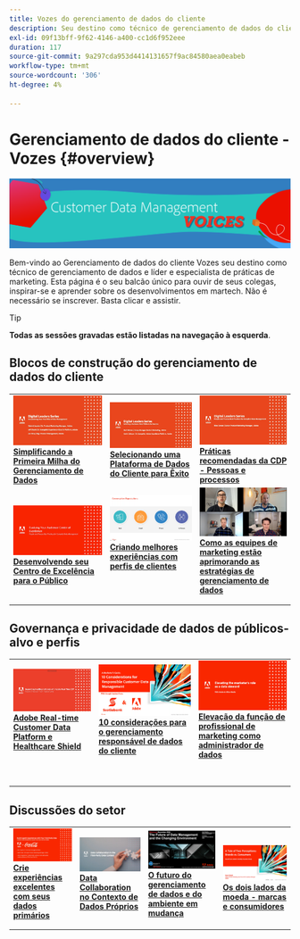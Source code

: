 ```yaml
---
title: Vozes do gerenciamento de dados do cliente
description: Seu destino como técnico de gerenciamento de dados do cliente e líder e especialista de práticas de marketing.  Esta página é o seu balcão único para ouvir de seus colegas, inspirar-se e aprender sobre os desenvolvimentos em martech.
exl-id: 09f13bff-9f62-4146-a400-cc1d6f952eee
duration: 117
source-git-commit: 9a297cda953d4414131657f9ac84580aea0eabeb
workflow-type: tm+mt
source-wordcount: '306'
ht-degree: 4%

---
```


# Gerenciamento de dados do cliente - Vozes {#overview}

<img alt="Vozes do gerenciamento de dados do cliente" src="./assets/cdp-voices-banner.png" />

Bem-vindo ao Gerenciamento de dados do cliente Vozes seu destino como técnico de gerenciamento de dados e líder e especialista de práticas de marketing. Esta página é o seu balcão único para ouvir de seus colegas, inspirar-se e aprender sobre os desenvolvimentos em martech. Não é necessário se inscrever. Basta clicar e assistir.

>[!TIP]
>
>**Todas as sessões gravadas estão listadas na navegação à esquerda**.

## Blocos de construção do gerenciamento de dados do cliente

<table>
  <tr>
   <td>
      <a href="./cdm/first-mile.md">
      <img alt="Simplificando sua primeira milha de gerenciamento de dados" src="./assets/first-mile.png"/>
      </a>
      <div>
         <a href="./cdm/first-mile.md"><strong>Simplificando a Primeira Milha do Gerenciamento de Dados</strong></a>
         <br/>
      </div>
   </td>
   <td>
      <a href="./cdm/cdp-success.md">
      <img alt="Seleção de uma plataforma de dados do cliente para o sucesso" src="./assets/cdp-success.png"/>
      </a>
      <div>
         <a href="./cdm/cdp-success.md"><strong>Selecionando uma Plataforma de Dados do Cliente para Êxito</strong></a>
         <br/>
      </div>
    </td>
    <td>
      <a href="./cdm/people-and-process.md">
      <img alt="Pessoas e Processos" src="./assets/people-and-process.png"/>
      </a>
      <div>
         <a href="./cdm/people-and-process.md"><strong>Práticas recomendadas da CDP - Pessoas e processos</strong></a>
         <br/>
      </div>
    </td>
   </tr>
   <tr> 
   <td>
      <a href="./cdm/evolving-your-audience-center-of-excellence.md">
      <img alt="Evolução do seu centro de excelência de público" src="./assets/evolving-your-audience-center-of-excellence.png"/>
      </a>
      <div>
         <a href="./cdm/evolving-your-audience-center-of-excellence.md"><strong>Desenvolvendo seu Centro de Excelência para o Público</strong></a>
         <br/>
      </div>
    </td>
   <td>
      <a href="./cdm/building-better-experiences-with-customer-profiles.md">
      <img alt="Criar melhores experiências com perfis de clientes" src="./assets/building-better-experiences-with-customer-profiles.png"/>
      </a>
      <div>
         <a href="./cdm/building-better-experiences-with-customer-profiles.md"><strong>Criando melhores experiências com perfis de clientes</strong></a>
      </div>
      <p>
        <br/>
    </td>
   <td>
      <a href="./cdm/how-marketing-teams-are-improving-data-management-strategies.md">
      <img alt="Como as equipes de marketing estão aprimorando as estratégias de gerenciamento de dados" src="./assets/how-marketing-teams-are-improving-data-management-strategies.png"/>
      </a>
      <div>
         <a href="./cdm/how-marketing-teams-are-improving-data-management-strategies.md"><strong>Como as equipes de marketing estão aprimorando as estratégias de gerenciamento de dados</strong></a>
      </div>
      <p>
      </p>
    </td>
  </tr>
</table>

## Governança e privacidade de dados de públicos-alvo e perfis

<table>
  <tr>
   <td>
      <a href="./governance/healthcare-shield.md">
      <img alt="Adobe Real-time Customer Data Platform e Healthcare Shield" src="./assets/healthcare-shield.png"/>
      </a>
      <div>
         <a href="./governance/healthcare-shield.md"><strong>Adobe Real-time Customer Data Platform e Healthcare Shield</strong></a>
         <br/>
      </div>
      <p>
        <br/>
   </td> 
   <td>
      <a href="https://experienceleague.adobe.com/docs/platform-learn/tutorials/privacy/ten-considerations-for-responsible-customer-data-management.html?lang=pt-BR">
      <img alt="Dez considerações para o gerenciamento responsável de dados do cliente" src="./assets/ten-considerations-for-responsible-customer-data-management.png"/>
      </a>
      <div>
         <a href="https://experienceleague.adobe.com/docs/platform-learn/tutorials/privacy/ten-considerations-for-responsible-customer-data-management.html?lang=pt-BR"><strong>10 considerações para o gerenciamento responsável de dados do cliente</strong></a>
         <br/>
      </div>
      <p>
        <br/>
    </td>
    <td>
      <a href="https://experienceleague.adobe.com/docs/platform-learn/tutorials/privacy/elevating-the-marketers-role-as-a-data-steward.html?lang=pt-BR">
      <img alt="Elevar a função do profissional de marketing como administrador de dados" src="./assets/elevating-the-marketers-role-as-a-data-steward.png"/>
      </a>
      <div>
         <a href="https://experienceleague.adobe.com/docs/platform-learn/tutorials/privacy/elevating-the-marketers-role-as-a-data-steward.html?lang=pt-BR"><strong>Elevação da função de profissional de marketing como administrador de dados</strong></a>
         <br/>
      </div>
      <p>
        <br/>
       </p>
    </td>
  </tr>
</table>

## Discussões do setor

<table>
  <tr>
     <td>
      <a href="./industry/build-superb-experiences-with-your-first-party-data.md">
      <img alt="Crie experiências excelentes com seus dados primários" src="./assets/build-superb-experiences-with-your-first-party-data.png"/>
      </a>
      <div>
         <a href="./industry/build-superb-experiences-with-your-first-party-data.md"><strong>Crie experiências excelentes com seus dados primários</strong></a>
      </div>
      <p>
      </p>
    </td>
     <td>
      <a href="./industry/data-collaboration-in-the-first-party-data-context.md">
      <img alt="Collaboration de dados no contexto de dados próprios" src="./assets/data-collaboration-in-the-first-party-data-context.png"/>
      </a>
      <div>
         <a href="./industry/data-collaboration-in-the-first-party-data-context.md"><strong>Data Collaboration no Contexto de Dados Próprios</strong></a>
      </div>
      <p>
      </p>
    </td>
     <td>
      <a href="./industry/the-future-of-data-management-and-the-changing-environment.md">
      <img alt="O futuro do gerenciamento de dados e do ambiente em mudança" src="./assets/the-future-of-data-management-and-the-changing-environment.png"/>
      </a>
      <div>
         <a href="./industry/the-future-of-data-management-and-the-changing-environment.md"><strong>O futuro do gerenciamento de dados e do ambiente em mudança</strong></a>
      </div>
      <p>
      </p>
    </td>
   <td>
      <a href="./industry/brands-vs-consumers.md">
      <img alt="Os dois lados da moeda - marcas e consumidores" src="./assets/brands-vs-consumers.png"/>
      </a>
      <div>
         <a href="./industry/brands-vs-consumers.md"><strong>Os dois lados da moeda - marcas e consumidores</strong></a>
         <br/>
      </div>
    </td>
  </tr>
</table>

